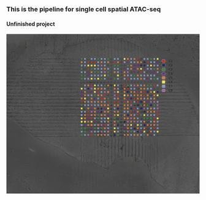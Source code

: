 ### This is the pipeline for single cell spatial ATAC-seq
#### Unfinished project

![plot](spatial.png)